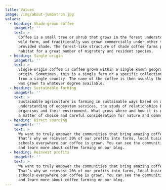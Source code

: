 ```yaml
---
title: Values
image: /img/about-jumbotron.jpg
values:
  - heading: Shade-grown coffee
    imageUrl: ''
    text: >
      Coffee is a small tree or shrub that grows in the forest understory in its
      wild form, and traditionally was grown commercially under other trees that
      provided shade. The forest-like structure of shade coffee farms provides
      habitat for a great number of migratory and resident species.
  - heading: Single origin
    imageUrl: ''
    text: >
      Single-origin coffee is coffee grown within a single known geographic
      origin. Sometimes, this is a single farm or a specific collection of beans
      from a single country. The name of the coffee is then usually the place it
      was grown to whatever degree available.
  - heading: Sustainable farming
    imageUrl: ''
    text: >
      Sustainable agriculture is farming in sustainable ways based on an
      understanding of ecosystem services, the study of relationships between
      organisms and their environment. What grows where and how it is grown are
      a matter of choice and careful consideration for nature and communities.
  - heading: Direct sourcing
    imageUrl: ''
    text: >
      We want to truly empower the communities that bring amazing coffee to you.
      That’s why we reinvest 20% of our profits into farms, local businesses and
      schools everywhere our coffee is grown. You can see the communities grow
      and learn more about coffee farming on our blog.
  - heading: Reinvest profits
    imageUrl: ''
    text: >
      We want to truly empower the communities that bring amazing coffee to you.
      That’s why we reinvest 20% of our profits into farms, local businesses and
      schools everywhere our coffee is grown. You can see the communities grow
      and learn more about coffee farming on our blog.
---
```


